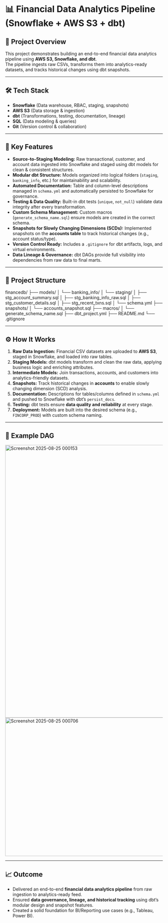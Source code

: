 # 📊 Financial Data Analytics Pipeline (Snowflake + AWS S3 + dbt)

## 🚀 Project Overview
This project demonstrates building an end-to-end financial data analytics pipeline using **AWS S3, Snowflake, and dbt**.  
The pipeline ingests raw CSVs, transforms them into analytics-ready datasets, and tracks historical changes using dbt snapshots.

---

## 🛠️ Tech Stack
- **Snowflake** (Data warehouse, RBAC, staging, snapshots)  
- **AWS S3** (Data storage & ingestion)  
- **dbt** (Transformations, testing, documentation, lineage)  
- **SQL** (Data modeling & queries)  
- **Git** (Version control & collaboration)

---

## 🚀 Key Features
- **Source-to-Staging Modeling:** Raw transactional, customer, and account data ingested into Snowflake and staged using dbt models for clean & consistent structures.  
- **Modular dbt Structure:** Models organized into logical folders (`staging`, `banking_info`, etc.) for maintainability and scalability.  
- **Automated Documentation:** Table and column-level descriptions managed in `schema.yml` and automatically persisted to Snowflake for governance.  
- **Testing & Data Quality:** Built-in dbt tests (`unique`, `not_null`) validate data integrity after every transformation.  
- **Custom Schema Management:** Custom macros (`generate_schema_name.sql`) ensure models are created in the correct schema.  
- **Snapshots for Slowly Changing Dimensions (SCDs):** Implemented snapshots on the **accounts table** to track historical changes (e.g., account status/type).  
- **Version Control Ready:** Includes a `.gitignore` for dbt artifacts, logs, and virtual environments.  
- **Data Lineage & Governance:** dbt DAGs provide full visibility into dependencies from raw data to final marts.  

---

## 📂 Project Structure
financedb/
├── models/
│ └── banking_info/
│ └── staging/
│ ├── stg_account_summary.sql
│ ├── stg_banking_info_raw.sql
│ ├── stg_customer_details.sql
│ ├── stg_recent_txns.sql
│ └── schema.yml
├── snapshots/
│ └── accounts_snapshot.sql
├── macros/
│ └── generate_schema_name.sql
├── dbt_project.yml
├── README.md
└── .gitignore



---

## ⚙️ How It Works
1. **Raw Data Ingestion:** Financial CSV datasets are uploaded to **AWS S3**, staged in Snowflake, and loaded into raw tables.  
2. **Staging Models:** dbt models transform and clean the raw data, applying business logic and enriching attributes.  
3. **Intermediate Models:** Join transactions, accounts, and customers into analytics-friendly datasets.  
4. **Snapshots:** Track historical changes in **accounts** to enable slowly changing dimension (SCD) analysis.  
5. **Documentation:** Descriptions for tables/columns defined in `schema.yml` and pushed to Snowflake with dbt’s `persist_docs`.  
6. **Testing:** dbt tests ensure **data quality and reliability** at every stage.  
7. **Deployment:** Models are built into the desired schema (e.g., `FINCORP_PROD`) with custom schema naming.  

---

## 📸 Example DAG

<img width="1797" height="872" alt="Screenshot 2025-08-25 000153" src="https://github.com/user-attachments/assets/860aeed4-137d-4a60-b136-8289eaa29e44" />

<img width="1793" height="443" alt="Screenshot 2025-08-25 000706" src="https://github.com/user-attachments/assets/ae027a98-7ecf-4b69-b48f-26ac601e7197" />

---

## 📈 Outcome
- Delivered an end-to-end **financial data analytics pipeline** from raw ingestion to analytics-ready feed.  
- Ensured **data governance, lineage, and historical tracking** using dbt’s modular design and snapshot features.  
- Created a solid foundation for BI/Reporting use cases (e.g., Tableau, Power BI).  
